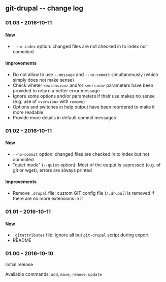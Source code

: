 git-drupal -- change log
------------------------

### 01.03 - 2016-10-11

#### New

- `--no-index` option: changed files are not checked in to index nor commited

#### Improvements

- Do not allow to use `--message` and `--no-commit` simultaneously (which simply
does not make sense)
- Check wheter `<extension>` and/or `<version>` parameters have been provided
to return a better error message
- Ignore some options and/or parameters if their use makes no sense (e.g. use
of `<version>` with `remove`)
- Options and switches in help output have been reordered to make it more
readable
- Provide more details in default commit messages

### 01.02 - 2016-10-11

#### New

- `--no-commit` option: changed files are checked in to index but not commited
- "quiet mode" (`--quiet` option): Most of the output is supressed (e.g. of git
or wget), errors are always printed

#### Improvements

- Remove `.drupal` file: custom GIT config file (`/.drupal`) is removed if there
are no more extensions in it

### 01.01 - 2016-10-11

#### New

- `.gitattributes` file: ignore all but `git-drupal` script during export
- README

### 01.00 - 2016-10-10

Initial release

Available commands: `add`, `move`, `remove`, `update`
